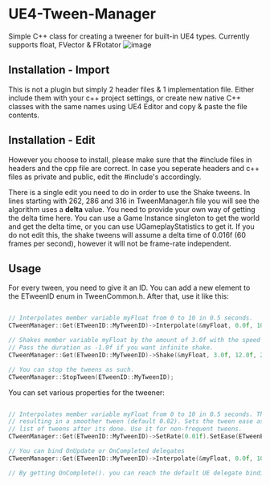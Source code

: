 # UE4-Tween-Manager
Simple C++ class for creating a tweener for built-in UE4 types. Currently supports float, FVector &amp; FRotator
![image](https://user-images.githubusercontent.com/3519379/123952578-da9a1500-d9ae-11eb-92f0-5d1a7e8ef952.png)

## Installation - Import

This is not a plugin but simply 2 header files & 1 implementation file. Either include them with your c++ project settings, or create new native C++ classes with the same names using UE4 Editor and copy & paste the file contents.

## Installation - Edit

However you choose to install, please make sure that the #include files in headers and the cpp file are correct. In case you seperate headers and c++ files as private and public, edit the #include's accordingly.

There is a single edit you need to do in order to use the Shake tweens. In lines starting with 262, 286 and 316 in TweenManager.h file you will see the algorithm uses a **delta** value. You need to provide your own way of getting the delta time here. You can use a Game Instance singleton to get the world and get the delta time, or you can use UGameplayStatistics to get it. If you do not edit this, the shake tweens will assume a delta time of 0.016f (60 frames per second), however it wlll not be frame-rate independent.

## Usage

For every tween, you need to give it an ID. You can add a new element to the ETweenID enum in TweenCommon.h. After that, use it like this:

```cpp

// Interpolates member variable myFloat from 0 to 10 in 0.5 seconds.
CTweenManager::Get(ETweenID::MyTweenID)->Interpolate(&myFloat, 0.0f, 10.0f, 0.5f);

// Shakes member variable myFloat by the amount of 3.0f with the speed of 12.0f for 2 seconds.
// Pass the duration as -1.0f if you want infinite shake.
CTweenManager::Get(ETweenID::MyTweenID)->Shake(&myFloat, 3.0f, 12.0f, 2.0f);

// You can stop the tweens as such.
CTweenManager::StopTween(ETweenID::MyTweenID);

```

You can set various properties for the tweener:

```cpp

// Interpolates member variable myFloat from 0 to 10 in 0.5 seconds. The interpolation rate is 0.01f, meaning the update function will be called every 0.01f seconds
// resulting in a smoother tween (default 0.02). Sets the tween ease as SineIn function, sets 2 second delay on the tween and tells the tween to remove it from the
// list of tweens after its done. Use it for non-frequent tweens.
CTweenManager::Get(ETweenID::MyTweenID)->SetRate(0.01f).SetEase(ETweenEase::SineIn).SetDelay(2.0f).SetRemoveWhenFinished(true).Interpolate(&myFloat, 0.0f, 10.0f, 0.5f);

// You can bind OnUpdate or OnCompleted delegates
CTweenManager::Get(ETweenID::MyTweenID)->Interpolate(&myFloat, 0.0f, 10.0f, 0.5f).OnComplete().BindRaw.....

// By getting OnComplete(). you can reach the default UE delegate binding functions. You can use the same for OnUpdate().


```
